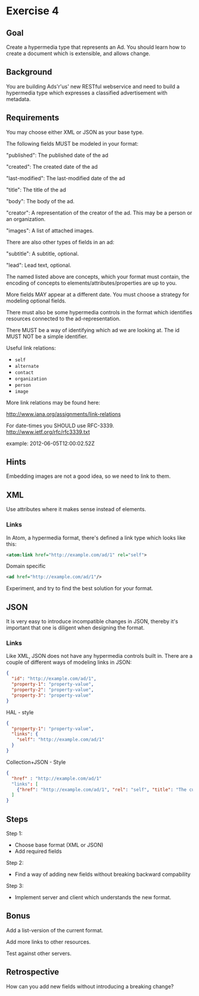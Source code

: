 Exercise 4
==========

Goal
----
Create a hypermedia type that represents an Ad. You should learn how
to create a document which is extensible, and allows change.

Background
----------
You are building Ads'r'us' new RESTful webservice and 
need to build a hypermedia type which expresses a 
classified advertisement with metadata.


Requirements
------------
You may choose either XML or JSON as your base type.

The following fields MUST be modeled in your format:

"published": 
  The published date of the ad

"created":
  The created date of the ad

"last-modified":
  The last-modified date of the ad

"title":
  The title of the ad

"body":
  The body of the ad.

"creator":
  A representation of the creator of the ad.  This may be a person or
  an organization.

"images":
  A list of attached images.

There are also other types of fields in an ad:

"subtitle":
  A subtitle, optional.

"lead":
  Lead text, optional.

The named listed above are concepts, which your format must contain, 
the encoding of concepts to elements/attributes/properties are up to you.

More fields MAY appear at a different date. 
You must choose a strategy for modeling optional fields.

There must also be some hypermedia controls in the format which 
identifies resources connected to the ad-representation.

There MUST be a way of identifying which ad we are looking at.
The id MUST NOT be a simple identifier.

Useful link relations:
* `self`
* `alternate`
* `contact`
* `organization`
* `person`
* `image`

More link relations may be found here:

http://www.iana.org/assignments/link-relations

For date-times you SHOULD use RFC-3339.
http://www.ietf.org/rfc/rfc3339.txt

example:
2012-06-05T12:00:02.52Z

Hints
---------
Embedding images are not a good idea, so we need to link to them.

## XML

Use attributes where it makes sense instead of elements.

### Links
In Atom, a hypermedia format, there's defined a link type which looks like this:

```xml
<atom:link href="http://example.com/ad/1" rel="self">
```
Domain specific 

```xml
<ad href="http://example.com/ad/1"/>
```

Experiment, and try to find the best solution for your format.

## JSON

It is very easy to introduce incompatible changes in JSON, thereby it's important that
one is diligent when designing the format.

### Links
Like XML, JSON does not have any hypermedia controls built in. There are a couple
of different ways of modeling links in JSON:

```json
{
  "id": "http://example.com/ad/1",
  "property-1": "property-value",
  "property-2": "property-value",
  "property-3": "property-value"
}
```

HAL - style
```json
{
  "property-1": "property-value",
  "links": {
    "self": "http://example.com/ad/1"
  }
}
```

Collection+JSON - Style
```json
{
  "href" : "http://example.com/ad/1"
  "links": [
    {"href": "http://example.com/ad/1", "rel": "self", "title": "The current Ad"}
  ]
}
```

Steps
-----
Step 1:
- Choose base format (XML or JSON)
- Add required fields

Step 2:
- Find a way of adding new fields without breaking backward compability

Step 3:
- Implement server and client which understands the new format.

Bonus
------

Add a list-version of the current format.

Add more links to other resources.

Test against other servers.

Retrospective
-------------

How can you add new fields without introducing a breaking change?
